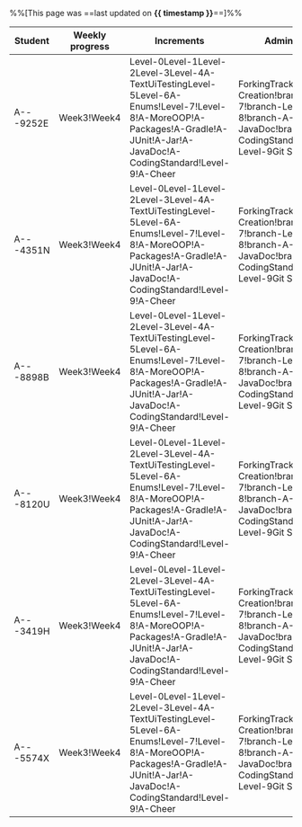 %%[This page was ==last updated on **{{ timestamp }}**==]%%    

<tooltip content="NUSNET (partial)">Student</tooltip>|<tooltip content="i.e., weeks in which some code was committed to the repo">Weekly progress</tooltip>|<tooltip content="i.e., iP increments as indicated by the git tags in your fork">Increments</tooltip>|<tooltip content="i.e., other iP-related admin tasks">Admin tasks</tooltip>
-----------------------------------------------------|-----------------------------------------------------------------------------------------------------|-----------------------------------------------------------------------------------------------------|---------------------------------------------------------------------------
A---9252E|<span class="badge bg-success me-1">Week3</span><span class="badge bg-dark me-1">!Week4</span>|<span class="badge bg-success me-1">Level-0</span><span class="badge bg-success me-1">Level-1</span><span class="badge bg-success me-1">Level-2</span><span class="badge bg-success me-1">Level-3</span><span class="badge bg-success me-1">Level-4</span><span class="badge bg-success me-1">A-TextUiTesting</span><span class="badge bg-success me-1">Level-5</span><span class="badge bg-success me-1">Level-6</span><span class="badge bg-info me-1">A-Enums</span><span class="badge bg-dark me-1">!Level-7</span><span class="badge bg-dark me-1">!Level-8</span><span class="badge bg-dark me-1">!A-MoreOOP</span><span class="badge bg-dark me-1">!A-Packages</span><span class="badge bg-dark me-1">!A-Gradle</span><span class="badge bg-dark me-1">!A-JUnit</span><span class="badge bg-dark me-1">!A-Jar</span><span class="badge bg-dark me-1">!A-JavaDoc</span><span class="badge bg-dark me-1">!A-CodingStandard</span><span class="badge bg-dark me-1">!Level-9</span><span class="badge bg-dark me-1">!A-Cheer</span>|<span class="badge bg-success me-1">Forking</span><span class="badge bg-success me-1">Tracker</span><span class="badge bg-dark me-1">!PR Creation</span><span class="badge bg-dark me-1">!branch-Level-7</span><span class="badge bg-dark me-1">!branch-Level-8</span><span class="badge bg-dark me-1">!branch-A-JavaDoc</span><span class="badge bg-dark me-1">!branch-A-CodingStandard</span><span class="badge bg-dark me-1">!branch-Level-9</span><span class="badge bg-success me-1">Git Standard</span>
A---4351N|<span class="badge bg-success me-1">Week3</span><span class="badge bg-dark me-1">!Week4</span>|<span class="badge bg-success me-1">Level-0</span><span class="badge bg-success me-1">Level-1</span><span class="badge bg-success me-1">Level-2</span><span class="badge bg-success me-1">Level-3</span><span class="badge bg-success me-1">Level-4</span><span class="badge bg-success me-1">A-TextUiTesting</span><span class="badge bg-success me-1">Level-5</span><span class="badge bg-success me-1">Level-6</span><span class="badge bg-info me-1">A-Enums</span><span class="badge bg-dark me-1">!Level-7</span><span class="badge bg-dark me-1">!Level-8</span><span class="badge bg-dark me-1">!A-MoreOOP</span><span class="badge bg-dark me-1">!A-Packages</span><span class="badge bg-dark me-1">!A-Gradle</span><span class="badge bg-dark me-1">!A-JUnit</span><span class="badge bg-dark me-1">!A-Jar</span><span class="badge bg-dark me-1">!A-JavaDoc</span><span class="badge bg-dark me-1">!A-CodingStandard</span><span class="badge bg-dark me-1">!Level-9</span><span class="badge bg-dark me-1">!A-Cheer</span>|<span class="badge bg-success me-1">Forking</span><span class="badge bg-success me-1">Tracker</span><span class="badge bg-dark me-1">!PR Creation</span><span class="badge bg-dark me-1">!branch-Level-7</span><span class="badge bg-dark me-1">!branch-Level-8</span><span class="badge bg-dark me-1">!branch-A-JavaDoc</span><span class="badge bg-dark me-1">!branch-A-CodingStandard</span><span class="badge bg-dark me-1">!branch-Level-9</span><span class="badge bg-success me-1">Git Standard</span>
A---8898B|<span class="badge bg-success me-1">Week3</span><span class="badge bg-dark me-1">!Week4</span>|<span class="badge bg-success me-1">Level-0</span><span class="badge bg-success me-1">Level-1</span><span class="badge bg-success me-1">Level-2</span><span class="badge bg-success me-1">Level-3</span><span class="badge bg-success me-1">Level-4</span><span class="badge bg-success me-1">A-TextUiTesting</span><span class="badge bg-success me-1">Level-5</span><span class="badge bg-success me-1">Level-6</span><span class="badge bg-info me-1">A-Enums</span><span class="badge bg-dark me-1">!Level-7</span><span class="badge bg-dark me-1">!Level-8</span><span class="badge bg-dark me-1">!A-MoreOOP</span><span class="badge bg-dark me-1">!A-Packages</span><span class="badge bg-dark me-1">!A-Gradle</span><span class="badge bg-dark me-1">!A-JUnit</span><span class="badge bg-dark me-1">!A-Jar</span><span class="badge bg-dark me-1">!A-JavaDoc</span><span class="badge bg-dark me-1">!A-CodingStandard</span><span class="badge bg-dark me-1">!Level-9</span><span class="badge bg-dark me-1">!A-Cheer</span>|<span class="badge bg-success me-1">Forking</span><span class="badge bg-success me-1">Tracker</span><span class="badge bg-dark me-1">!PR Creation</span><span class="badge bg-dark me-1">!branch-Level-7</span><span class="badge bg-dark me-1">!branch-Level-8</span><span class="badge bg-dark me-1">!branch-A-JavaDoc</span><span class="badge bg-dark me-1">!branch-A-CodingStandard</span><span class="badge bg-dark me-1">!branch-Level-9</span><span class="badge bg-success me-1">Git Standard</span>
A---8120U|<span class="badge bg-success me-1">Week3</span><span class="badge bg-dark me-1">!Week4</span>|<span class="badge bg-success me-1">Level-0</span><span class="badge bg-success me-1">Level-1</span><span class="badge bg-success me-1">Level-2</span><span class="badge bg-success me-1">Level-3</span><span class="badge bg-success me-1">Level-4</span><span class="badge bg-success me-1">A-TextUiTesting</span><span class="badge bg-success me-1">Level-5</span><span class="badge bg-success me-1">Level-6</span><span class="badge bg-info me-1">A-Enums</span><span class="badge bg-dark me-1">!Level-7</span><span class="badge bg-dark me-1">!Level-8</span><span class="badge bg-dark me-1">!A-MoreOOP</span><span class="badge bg-dark me-1">!A-Packages</span><span class="badge bg-dark me-1">!A-Gradle</span><span class="badge bg-dark me-1">!A-JUnit</span><span class="badge bg-dark me-1">!A-Jar</span><span class="badge bg-dark me-1">!A-JavaDoc</span><span class="badge bg-dark me-1">!A-CodingStandard</span><span class="badge bg-dark me-1">!Level-9</span><span class="badge bg-dark me-1">!A-Cheer</span>|<span class="badge bg-success me-1">Forking</span><span class="badge bg-success me-1">Tracker</span><span class="badge bg-dark me-1">!PR Creation</span><span class="badge bg-dark me-1">!branch-Level-7</span><span class="badge bg-dark me-1">!branch-Level-8</span><span class="badge bg-dark me-1">!branch-A-JavaDoc</span><span class="badge bg-dark me-1">!branch-A-CodingStandard</span><span class="badge bg-dark me-1">!branch-Level-9</span><span class="badge bg-success me-1">Git Standard</span>
A---3419H|<span class="badge bg-success me-1">Week3</span><span class="badge bg-dark me-1">!Week4</span>|<span class="badge bg-success me-1">Level-0</span><span class="badge bg-success me-1">Level-1</span><span class="badge bg-success me-1">Level-2</span><span class="badge bg-success me-1">Level-3</span><span class="badge bg-success me-1">Level-4</span><span class="badge bg-success me-1">A-TextUiTesting</span><span class="badge bg-success me-1">Level-5</span><span class="badge bg-success me-1">Level-6</span><span class="badge bg-info me-1">A-Enums</span><span class="badge bg-dark me-1">!Level-7</span><span class="badge bg-dark me-1">!Level-8</span><span class="badge bg-dark me-1">!A-MoreOOP</span><span class="badge bg-dark me-1">!A-Packages</span><span class="badge bg-dark me-1">!A-Gradle</span><span class="badge bg-dark me-1">!A-JUnit</span><span class="badge bg-dark me-1">!A-Jar</span><span class="badge bg-dark me-1">!A-JavaDoc</span><span class="badge bg-dark me-1">!A-CodingStandard</span><span class="badge bg-dark me-1">!Level-9</span><span class="badge bg-dark me-1">!A-Cheer</span>|<span class="badge bg-success me-1">Forking</span><span class="badge bg-success me-1">Tracker</span><span class="badge bg-dark me-1">!PR Creation</span><span class="badge bg-dark me-1">!branch-Level-7</span><span class="badge bg-dark me-1">!branch-Level-8</span><span class="badge bg-dark me-1">!branch-A-JavaDoc</span><span class="badge bg-dark me-1">!branch-A-CodingStandard</span><span class="badge bg-dark me-1">!branch-Level-9</span><span class="badge bg-success me-1">Git Standard</span>
A---5574X|<span class="badge bg-success me-1">Week3</span><span class="badge bg-dark me-1">!Week4</span>|<span class="badge bg-success me-1">Level-0</span><span class="badge bg-success me-1">Level-1</span><span class="badge bg-success me-1">Level-2</span><span class="badge bg-success me-1">Level-3</span><span class="badge bg-success me-1">Level-4</span><span class="badge bg-success me-1">A-TextUiTesting</span><span class="badge bg-success me-1">Level-5</span><span class="badge bg-success me-1">Level-6</span><span class="badge bg-info me-1">A-Enums</span><span class="badge bg-dark me-1">!Level-7</span><span class="badge bg-dark me-1">!Level-8</span><span class="badge bg-dark me-1">!A-MoreOOP</span><span class="badge bg-dark me-1">!A-Packages</span><span class="badge bg-dark me-1">!A-Gradle</span><span class="badge bg-dark me-1">!A-JUnit</span><span class="badge bg-dark me-1">!A-Jar</span><span class="badge bg-dark me-1">!A-JavaDoc</span><span class="badge bg-dark me-1">!A-CodingStandard</span><span class="badge bg-dark me-1">!Level-9</span><span class="badge bg-dark me-1">!A-Cheer</span>|<span class="badge bg-success me-1">Forking</span><span class="badge bg-success me-1">Tracker</span><span class="badge bg-dark me-1">!PR Creation</span><span class="badge bg-dark me-1">!branch-Level-7</span><span class="badge bg-dark me-1">!branch-Level-8</span><span class="badge bg-dark me-1">!branch-A-JavaDoc</span><span class="badge bg-dark me-1">!branch-A-CodingStandard</span><span class="badge bg-dark me-1">!branch-Level-9</span><span class="badge bg-success me-1">Git Standard</span>